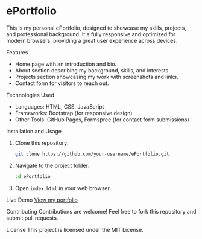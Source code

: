 # ePortfolio

This is my personal ePortfolio, designed to showcase my skills, projects, and professional background. It's fully responsive and optimized for modern browsers, providing a great user experience across devices.

Features
- Home page with an introduction and bio.
- About section describing my background, skills, and interests.
- Projects section showcasing my work with screenshots and links.
- Contact form for visitors to reach out.

 Technologies Used
- Languages: HTML, CSS, JavaScript
- Frameworks: Bootstrap (for responsive design)
- Other Tools: GitHub Pages, Formspree (for contact form submissions)

 Installation and Usage
1. Clone this repository:
   ```bash
   git clone https://github.com/your-username/ePortfolio.git
   ```
2. Navigate to the project folder:
   ```bash
   cd ePortfolio
   ```
3. Open `index.html` in your web browser.

 Live Demo
[View my portfolio](https://SUNDATE30.github.io/ePortfolio/)

 Contributing
Contributions are welcome! Feel free to fork this repository and submit pull requests.

 License
This project is licensed under the MIT License.
